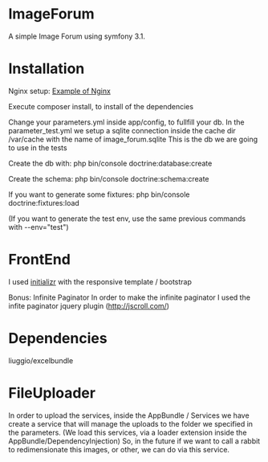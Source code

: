 ImageForum
==========


A simple Image Forum using symfony 3.1.


Installation
============


Nginx setup:
[Example of Nginx](docs/nginx.txt)

Execute composer install, to install of the dependencies

Change your parameters.yml inside app/config, to fullfill your db.
In the parameter_test.yml we setup a sqlite connection inside the cache dir /var/cache with the name of 
image_forum.sqlite
This is the db we are going to use in the tests

Create the db with:
php bin/console doctrine:database:create

Create the schema:
php bin/console doctrine:schema:create

If you want to generate some fixtures:
php bin/console doctrine:fixtures:load

(If you want to generate the test env, use the same previous commands with --env="test")


FrontEnd
========

I used [initializr](http://initializr.com) with the responsive template / bootstrap

Bonus: Infinite Paginator
In order to make the infinite paginator I used the infite paginator jquery plugin (http://jscroll.com/)


Dependencies
============
liuggio/excelbundle

FileUploader
============
In order to upload the services, inside the AppBundle / Services we have create a service that will manage the uploads
to the folder we specified in the parameters.
(We load this services, via a loader extension inside the AppBundle/DependencyInjection)
So, in the future if we want to call a rabbit to redimensionate this images, or other, we can do via this service.

